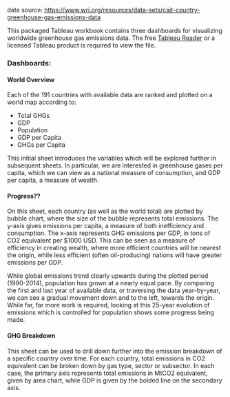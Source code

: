 data source: https://www.wri.org/resources/data-sets/cait-country-greenhouse-gas-emissions-data

This packaged Tableau workbook contains three dashboards for visualizing worldwide greenhouse gas emissions data. The free [Tableau Reader](https://www.tableau.com/products/reader) or a licensed Tableau product is required to view the file.

### Dashboards:
#### World Overview
Each of the 191 countries with available data are ranked and plotted on a world map according to:
* Total GHGs
* GDP
* Population
* GDP per Capita
* GHGs per Capita


This initial sheet introduces the variables which will be explored further in subsequent sheets. In particular, we are interested in greenhouse gases per capita, which we can view as a national measure of consumption, and GDP per capita, a measure of wealth.

#### Progress??
On this sheet, each country (as well as the world total) are plotted by bubble chart, where the size of the bubble represents total emissions. The y-axis gives emissions per capita, a measure of both inefficiency and consumption. The x-axis represents GHG emissions per GDP, in tons of CO2 equivalent per $1000 USD. This can be seen as a measure of efficiency in creating wealth, where more efficient countries will be nearest the origin, while less efficient (often oil-producing) nations will have greater emissions per GDP. 

While global emissions trend clearly upwards during the plotted period (1990-2014), population has grown at a nearly equal pace. By comparing the first and last year of available data, or traversing the data year-by-year, we can see a gradual movement down and to the left, towards the origin. While far, far more work is required, looking at this 25-year evolution of emissions which is controlled for population shows some progress being made.

#### GHG Breakdown
This sheet can be used to drill down further into the emission breakdown of a specific country over time. For each country, total emissions in CO2 equivalent can be broken down by gas type, sector or subsector. In each case, the primary axis represents total emissions in MtCO2 equivalent, given by area chart, while GDP is given by the bolded line on the secondary axis. 

